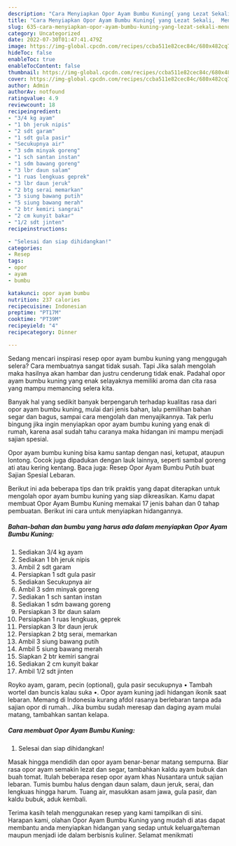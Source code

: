 ```yaml
---
description: "Cara Menyiapkan Opor Ayam Bumbu Kuning{ yang Lezat Sekali,  Menu Buat lebaran"
title: "Cara Menyiapkan Opor Ayam Bumbu Kuning{ yang Lezat Sekali,  Menu Buat lebaran"
slug: 635-cara-menyiapkan-opor-ayam-bumbu-kuning-yang-lezat-sekali-menu-buat-lebaran
category: Uncategorized
date: 2022-07-30T01:47:41.479Z
image: https://img-global.cpcdn.com/recipes/ccba511e82cec84c/680x482cq70/opor-ayam-bumbu-kuning-foto-resep-utama.jpg
hideToc: false
enableToc: true
enableTocContent: false
thumbnail: https://img-global.cpcdn.com/recipes/ccba511e82cec84c/680x482cq70/opor-ayam-bumbu-kuning-foto-resep-utama.jpg
cover: https://img-global.cpcdn.com/recipes/ccba511e82cec84c/680x482cq70/opor-ayam-bumbu-kuning-foto-resep-utama.jpg
author: Admin
authorAv: notfound
ratingvalue: 4.9
reviewcount: 18
recipeingredient:
- "3/4 kg ayam"
- "1 bh jeruk nipis"
- "2 sdt garam"
- "1 sdt gula pasir"
- "Secukupnya air"
- "3 sdm minyak goreng"
- "1 sch santan instan"
- "1 sdm bawang goreng"
- "3 lbr daun salam"
- "1 ruas lengkuas geprek"
- "3 lbr daun jeruk"
- "2 btg serai memarkan"
- "3 siung bawang putih"
- "5 siung bawang merah"
- "2 btr kemiri sangrai"
- "2 cm kunyit bakar"
- "1/2 sdt jinten"
recipeinstructions:

- "Selesai dan siap dihidangkan!"
categories:
- Resep
tags:
- opor
- ayam
- bumbu

katakunci: opor ayam bumbu 
nutrition: 237 calories
recipecuisine: Indonesian
preptime: "PT17M"
cooktime: "PT39M"
recipeyield: "4"
recipecategory: Dinner

---
```



Sedang mencari inspirasi resep opor ayam bumbu kuning yang menggugah selera? Cara membuatnya sangat tidak susah. Tapi Jika salah mengolah maka hasilnya akan hambar dan justru cenderung tidak enak. Padahal opor ayam bumbu kuning yang enak selayaknya memiliki aroma dan cita rasa yang mampu memancing selera kita.


Banyak hal yang sedikit banyak berpengaruh terhadap kualitas rasa dari opor ayam bumbu kuning, mulai dari jenis bahan, lalu pemilihan bahan segar dan bagus, sampai cara mengolah dan menyajikannya. Tak perlu bingung jika ingin menyiapkan opor ayam bumbu kuning yang enak di rumah, karena asal sudah tahu caranya maka hidangan ini mampu menjadi sajian spesial.

Opor ayam bumbu kuning bisa kamu santap dengan nasi, ketupat, ataupun lontong. Cocok juga dipadukan dengan lauk lainnya, seperti sambal goreng ati atau kering kentang. Baca juga: Resep Opor Ayam Bumbu Putih buat Sajian Spesial Lebaran.


Berikut ini ada beberapa tips dan trik praktis yang dapat diterapkan untuk mengolah opor ayam bumbu kuning yang siap dikreasikan. Kamu dapat membuat Opor Ayam Bumbu Kuning memakai 17 jenis bahan dan 0 tahap pembuatan. Berikut ini cara untuk menyiapkan hidangannya.

<!--inarticleads1-->

##### Bahan-bahan dan bumbu yang harus ada dalam menyiapkan Opor Ayam Bumbu Kuning:

1. Sediakan 3/4 kg ayam
1. Sediakan 1 bh jeruk nipis
1. Ambil 2 sdt garam
1. Persiapkan 1 sdt gula pasir
1. Sediakan Secukupnya air
1. Ambil 3 sdm minyak goreng
1. Sediakan 1 sch santan instan
1. Sediakan 1 sdm bawang goreng
1. Persiapkan 3 lbr daun salam
1. Persiapkan 1 ruas lengkuas, geprek
1. Persiapkan 3 lbr daun jeruk
1. Persiapkan 2 btg serai, memarkan
1. Ambil 3 siung bawang putih
1. Ambil 5 siung bawang merah
1. Siapkan 2 btr kemiri sangrai
1. Sediakan 2 cm kunyit bakar
1. Ambil 1/2 sdt jinten


Royko ayam, garam, pecin (optional), gula pasir secukupnya • Tambah wortel dan buncis kalau suka •. Opor ayam kuning jadi hidangan ikonik saat lebaran. Memang di Indonesia kurang afdol rasanya berlebaran tanpa ada sajian opor di rumah.. Jika bumbu sudah meresap dan daging ayam mulai matang, tambahkan santan kelapa. 

<!--inarticleads2-->

##### Cara membuat Opor Ayam Bumbu Kuning:


1. Selesai dan siap dihidangkan!

Masak hingga mendidih dan opor ayam benar-benar matang sempurna. Biar rasa opor ayam semakin lezat dan segar, tambahkan kaldu ayam bubuk dan buah tomat. Itulah beberapa resep opor ayam khas Nusantara untuk sajian lebaran. Tumis bumbu halus dengan daun salam, daun jeruk, serai, dan lengkuas hingga harum. Tuang air, masukkan asam jawa, gula pasir, dan kaldu bubuk, aduk kembali. 

Terima kasih telah menggunakan resep yang kami tampilkan di sini. Harapan kami, olahan Opor Ayam Bumbu Kuning yang mudah di atas dapat membantu anda menyiapkan hidangan yang sedap untuk keluarga/teman maupun menjadi ide dalam berbisnis kuliner. Selamat menikmati
